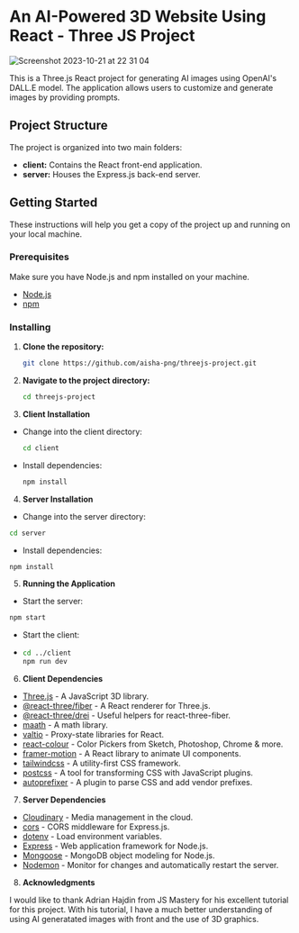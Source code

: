 # An AI-Powered 3D Website Using React - Three JS Project

![Screenshot 2023-10-21 at 22 31 04](https://github.com/aisha-png/threejs-project/assets/67974517/74bcc13f-6f7a-4364-ae32-938d7bcb2bb1)

This is a Three.js React project for generating AI images using OpenAI's DALL.E model. The application allows users to customize and generate images by providing prompts.

## Project Structure

The project is organized into two main folders:

- **client:** Contains the React front-end application.
- **server:** Houses the Express.js back-end server.

## Getting Started

These instructions will help you get a copy of the project up and running on your local machine.

### Prerequisites

Make sure you have Node.js and npm installed on your machine.

- [Node.js](https://nodejs.org/)
- [npm](https://www.npmjs.com/)

### Installing

1. **Clone the repository:**

   ```bash
   git clone https://github.com/aisha-png/threejs-project.git
   ```
2. **Navigate to the project directory:**
    ```bash
    cd threejs-project
    ```
3. **Client Installation**
 - Change into the client directory:
    ```bash
   cd client
    ```
 - Install dependencies:
   ```bash
   npm install
    ```
4. **Server Installation**
 - Change into the server directory:
  ```bash
cd server
```
 - Install dependencies:
```bash
npm install
```
5. **Running the Application**
- Start the server:
```bash
npm start
```
- Start the client:
- ```bash
  cd ../client
  npm run dev
  ```
6. **Client Dependencies**
  - [Three.js](https://threejs.org/) - A JavaScript 3D library.
  - [@react-three/fiber](https://github.com/pmndrs/react-three-fiber) - A React renderer for Three.js.
  - [@react-three/drei](https://github.com/pmndrs/drei) - Useful helpers for react-three-fiber.
  - [maath](https://www.npmjs.com/package/maath) - A math library.
  - [valtio](https://www.npmjs.com/package/valtio) - Proxy-state libraries for React.
  - [react-colour](https://www.npmjs.com/package/react-colour) - Color Pickers from Sketch, Photoshop, Chrome & more.
  - [framer-motion](https://www.framer.com/motion/) - A React library to animate UI components.
  - [tailwindcss](https://tailwindcss.com/) - A utility-first CSS framework.
  - [postcss](https://www.npmjs.com/package/postcss) - A tool for transforming CSS with JavaScript plugins.
  - [autoprefixer](https://www.npmjs.com/package/autoprefixer) - A plugin to parse CSS and add vendor prefixes.

7. **Server Dependencies**

  - [Cloudinary](https://cloudinary.com/) - Media management in the cloud.
  - [cors](https://www.npmjs.com/package/cors) - CORS middleware for Express.js.
  - [dotenv](https://www.npmjs.com/package/dotenv) - Load environment variables.
  - [Express](https://expressjs.com/) - Web application framework for Node.js.
  - [Mongoose](https://mongoosejs.com/) - MongoDB object modeling for Node.js.
  - [Nodemon](https://nodemon.io/) - Monitor for changes and automatically restart the server.


8. **Acknowledgments**

I would like to thank Adrian Hajdin from JS Mastery for his excellent tutorial for this project. With his tutorial, I have a much better understanding of using AI generatated images with front and the use of 3D graphics.
